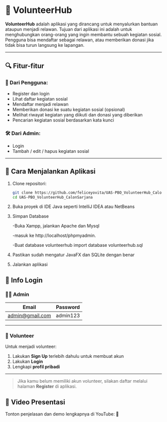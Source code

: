 # 🌱 VolunteerHub

**VolunteerHub** adalah aplikasi yang dirancang untuk menyalurkan bantuan ataupun menjadi relawan. Tujuan dari aplikasi ini adalah untuk menghubungkan orang-orang yang ingin membantu sebuah kegiatan sosial. Pengguna bisa mendaftar sebagai relawan, atau memberikan donasi jika tidak bisa turun langsung ke lapangan.

---

## 🔍 Fitur-fitur

### 👥 Dari Pengguna:
- Register dan login
- Lihat daftar kegiatan sosial
- Mendaftar menjadi relawan
- Memberikan donasi ke suatu kegiatan sosial (opsional)
- Melihat riwayat kegiatan yang diikuti dan donasi yang diberikan
- Pencarian kegiatan sosial berdasarkan kata kunci

### 🛠️ Dari Admin:
- Login
- Tambah / edit / hapus kegiatan sosial

---

## 🚀 Cara Menjalankan Aplikasi

1. Clone repositori:
   ```bash
   git clone https://github.com/feliceyovita/UAS-PBO_VolunteerHub_CalonSarjana.git
   cd UAS-PBO_VolunteerHub_CalonSarjana

2. Buka proyek di IDE Java seperti IntelliJ IDEA atau NetBeans
3. Simpan Database

   -Buka Xampp, jalankan Apache dan Mysql

   -masuk ke http://localhost/phpmyadmin.

   -Buat database volunteerhub import database volunteerhub.sql
3. Pastikan sudah mengatur JavaFX dan SQLite dengan benar
4. Jalankan aplikasi

## 🔐 Info Login

### 👨‍💼 Admin
| Email            | Password    |
|------------------|-------------|
| admin@gmail.com  | admin123    |

---

### 🙋 Volunteer

Untuk menjadi volunteer:
1. Lakukan **Sign Up** terlebih dahulu untuk membuat akun
2. Lakukan **Login**
3. Lengkapi **profil pribadi**

---

> Jika kamu belum memiliki akun volunteer, silakan daftar melalui halaman **Register** di aplikasi.

## 🎥 Video Presentasi
Tonton penjelasan dan demo lengkapnya di YouTube:
🔗
